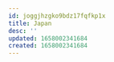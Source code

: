 ```yaml
---
id: joggjhzgko9bdz17fqfkp1x
title: Japan
desc: ''
updated: 1658002341684
created: 1658002341684
---
```

